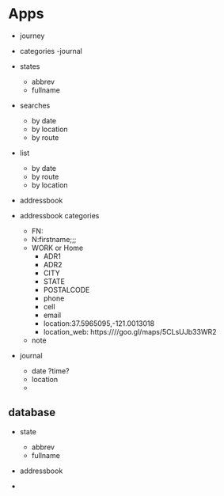 # Apps

- journey
- categories -journal
- states
  - abbrev
  - fullname
- searches
  - by date
  - by location
  - by route

- list
  - by date
  - by route
  - by location
- addressbook
- addressbook categories
  - FN:
  - N:firstname;;;
  - WORK or Home
    - ADR1
    - ADR2
    - CITY
    - STATE
    - POSTALCODE
    - phone
    - cell
    - email
    - location:37.5965095,-121.0013018
    - location_web: https:////goo.gl/maps/5CLsUJb33WR2
  - note

- journal
  - date ?time?
  - location
  - 

## database

- state
  - abbrev
  - fullname
  
- addressbook
- 
